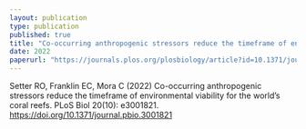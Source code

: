 ```yaml
---
layout: publication
type: publication
published: true
title: "Co-occurring anthropogenic stressors reduce the timeframe of environmental viability for the world’s coral reefs"
date: 2022
paperurl: "https://journals.plos.org/plosbiology/article?id=10.1371/journal.pbio.3001821"
---
```

Setter RO, Franklin EC, Mora C (2022) Co-occurring anthropogenic stressors reduce the timeframe of environmental viability for the world’s coral reefs. PLoS Biol 20(10): e3001821. https://doi.org/10.1371/journal.pbio.3001821
